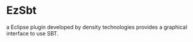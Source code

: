 # EzSbt
a Eclipse plugin developed by density technologies provides a graphical interface to use SBT. 
